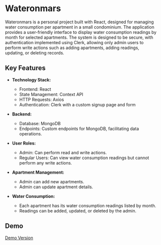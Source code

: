 # Wateronmars

Wateronmars is a personal project built with React, designed for managing water consumption per apartment in a small condominium. The application provides a user-friendly interface to display water consumption readings by month for selected apartments. The system is designed to be secure, with authentication implemented using Clerk, allowing only admin users to perform write actions such as adding apartments, adding readings, updating, or deleting records.

## Key Features

- **Technology Stack:**
  - Frontend: React
  - State Management: Context API
  - HTTP Requests: Axios
  - Authentication: Clerk with a custom signup page and form

- **Backend:**
  - Database: MongoDB
  - Endpoints: Custom endpoints for MongoDB, facilitating data operations.

- **User Roles:**
  - Admin: Can perform read and write actions.
  - Regular Users: Can view water consumption readings but cannot perform any write actions.

- **Apartment Management:**
  - Admin can add new apartments.
  - Admin can update apartment details.

- **Water Consumption:**
  - Each apartment has its water consumption readings listed by month.
  - Readings can be added, updated, or deleted by the admin.

## Demo

[Demo Version](https://demo.marte30.online/)

